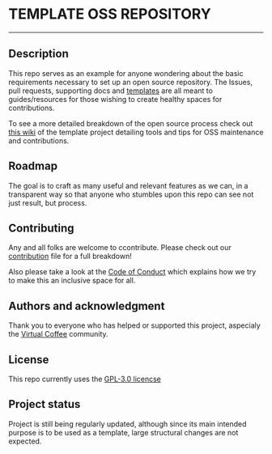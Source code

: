 # TEMPLATE OSS REPOSITORY

---

## Description

This repo serves as an example for anyone wondering about the basic requirements necessary to set up an open source repository. The Issues, pull requests, supporting docs and [templates](https://github.com/tkshill/Template/tree/main/.github) are all meant to guides/resources for those wishing to create healthy spaces for contributions.

To see a more detailed breakdown of the open source process check out [this wiki](https://github.com/tkshill/Template/wiki/A-Starter-Guide-to-Open-Source-Project-Maintenance) of the template project detailing tools and tips for OSS maintenance and contributions.

## Roadmap

The goal is to craft as many useful and relevant features as we can, in a transparent way so that anyone who stumbles upon this repo can see not just result, but process.

## Contributing

Any and all folks are welcome to ccontribute. Please check out our [contribution](https://github.com/tkshill/Template/blob/main/CONTRIBUTING.md) file for a full breakdown!

Also please take a look at the [Code of Conduct](https://github.com/tkshill/Template/blob/main/CODE_OF_CONDUCT.md) which explains how we try to make this an inclusive space for all.

## Authors and acknowledgment

Thank you to everyone who has helped or supported this project, aspecialy the [Virtual Coffee](https://virtualcoffee.io) community.

## License

This repo currently uses the [GPL-3.0 licencse](https://github.com/tkshill/Template/blob/main/LICENSE)

## Project status

Project is still being regularly updated, although since its main intended purpose is to be used as a template, large structural changes are not expected.
